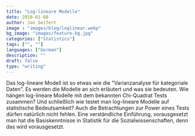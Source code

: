 ```yaml
---
title: "Log-lineare Modelle"
date: 2010-01-08
author: Jan Seifert
image : "images/blog/loglinear.webp"
bg_image: "images/feature-bg.jpg"
categories: ["Statistics"]
tags: ["", ""]
languages: ["German"]
description: ""
draft: false
type: "writing"
---
```


Das log-lineare Modell ist so etwas wie die "Varianzanalyse für kategoriale Daten". Es werden die Modelle an sich erläutert und was sie bedeuten. Wie hängen log-lineare Modelle mit dem bekannten Chi-Quadrat Tests zusammen? Und schließlich wie testet man log-lineare Modelle auf statistische Bedeutsamkeit? Auch die Betrachtungen zur Power eines Tests dürfen natürlich nicht fehlen. Eine verständliche Einführung, vorausgesetzt man hat die Basiskenntnisse in Statistik für die Sozialwissenschaften, denn das wird vorausgesetzt.

